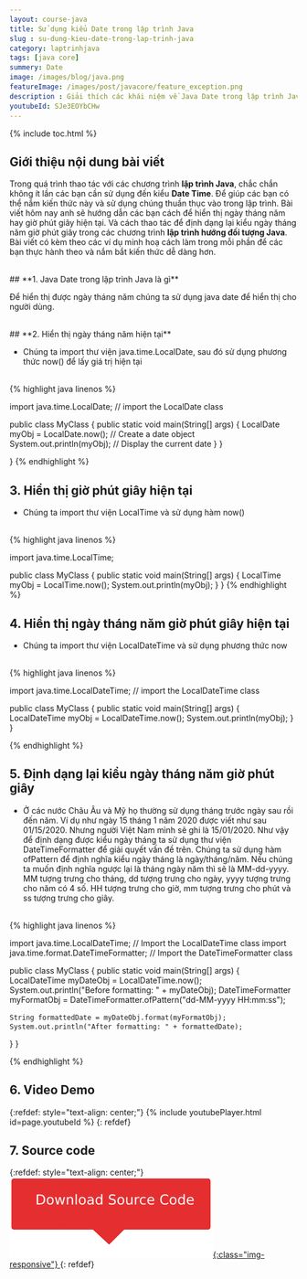 ```yaml
---
layout: course-java
title: Sử dụng kiểu Date trong lập trình Java
slug : su-dung-kieu-date-trong-lap-trinh-java
category: laptrinhjava
tags: [java core]
summery: Date
image: /images/blog/java.png
featureImage: /images/post/javacore/feature_exception.png
description : Giải thích các khái niệm về Java Date trong lập trình Java. Hướng dẫn cách để hiển thị ngày tháng năm hay giờ phút giây hiện tại. Đồng thời biết cách thao tác để định dạng được lại kiểu ngày tháng năm giờ phút giây trong các chương trình lập trình hướng đối tượng Java. Bài viết có kèm theo các ví dụ cách làm minh hoạ trong mỗi phần.
youtubeId: SJe3EOYbCHw
---
```


{% include toc.html %}

## **Giới thiệu nội dung bài viết**

Trong quá trình thao tác với các chương trình <b>lập trình Java</b>, chắc chắn không ít lần các bạn cần sử dụng đến kiểu <b>Date Time</b>. Để giúp các bạn có thể nắm kiến thức này và sử dụng chúng thuần thục vào trong lập trình. Bài viết hôm nay anh sẽ hướng dẫn các bạn cách để hiển thị ngày tháng năm hay giờ phút giây hiện tại. Và cách thao tác để định dạng lại kiểu ngày tháng năm giờ phút giây trong các chương trình <b>lập trình hướng đối tượng Java</b>. Bài viết có kèm theo các ví dụ minh hoạ cách làm trong mỗi phần để các bạn thực hành theo và nắm bắt kiến thức dễ dàng hơn.


<br>
## **1. Java Date trong lập trình Java là gì**

Để hiển thị được ngày tháng năm chúng ta sử dụng java date để hiển thị cho người dùng.


<br>
## **2. Hiển thị ngày tháng năm hiện tại**

- Chúng ta import thư viện java.time.LocalDate, sau đó sử dụng phương thức now() để lấy giá trị hiện tại

<br>
{% highlight java linenos %}

import java.time.LocalDate; // import the LocalDate class

public class MyClass {
  public static void main(String[] args) {
    LocalDate myObj = LocalDate.now(); // Create a date object
    System.out.println(myObj); // Display the current date
  }
}

}
{% endhighlight %}

## **3. Hiển thị giờ phút giây hiện tại**

- Chúng ta import thư viện LocalTime và sử dụng hàm now()
<br>
{% highlight java linenos %}

import java.time.LocalTime;

public class MyClass {
  public static void main(String[] args) {
    LocalTime myObj = LocalTime.now();
    System.out.println(myObj);
  }
}
{% endhighlight %}

## **4. Hiển thị ngày tháng năm giờ phút giây hiện tại**

- Chúng ta import thư viện LocalDateTime và sử dụng phương thức now
<br>
{% highlight java linenos %}

import java.time.LocalDateTime; // import the LocalDateTime class

public class MyClass {
  public static void main(String[] args) {
    LocalDateTime myObj = LocalDateTime.now();
    System.out.println(myObj);
  }
}


{% endhighlight %}

## **5. Định dạng lại kiểu ngày tháng năm giờ phút giây**

- Ở các nước Châu Âu và Mỹ họ thường sử dụng tháng trước ngày sau rồi đến năm. Ví dụ như ngày 15 tháng 1 năm 2020 được viết như sau 01/15/2020. Nhưng người Việt Nam mình sẽ ghi là 15/01/2020. Như vậy để định dạng được kiểu ngày tháng ta sử dụng thư viện DateTimeFormatter để giải quyết vấn đề trên. Chúng ta sử dụng hàm ofPattern để định nghĩa kiểu ngày tháng là ngày/tháng/năm. Nếu chúng ta muốn định nghĩa ngược lại là tháng ngày năm thì sẽ là MM-dd-yyyy. MM tượng trưng cho tháng, dd tượng trưng cho ngày, yyyy tượng trưng cho năm có 4 số. HH tượng trưng cho giờ, mm tượng trưng cho phút và ss tượng trưng cho giây.

<br>
{% highlight java linenos %}

import java.time.LocalDateTime; // Import the LocalDateTime class
import java.time.format.DateTimeFormatter; // Import the DateTimeFormatter class

public class MyClass {
  public static void main(String[] args) {
    LocalDateTime myDateObj = LocalDateTime.now();
    System.out.println("Before formatting: " + myDateObj);
    DateTimeFormatter myFormatObj = DateTimeFormatter.ofPattern("dd-MM-yyyy HH:mm:ss");

    String formattedDate = myDateObj.format(myFormatObj);
    System.out.println("After formatting: " + formattedDate);
  }
}

{% endhighlight %}

## **6. Video Demo**

{:refdef: style="text-align: center;"}
{% include youtubePlayer.html id=page.youtubeId %}
{: refdef}

## **7. Source code**

{:refdef: style="text-align: center;"}
<a href="https://github.com/levunguyen/Java-Date" target="_blank"> ![Sourcecode ](/images/icon/githubsource.png){:class="img-responsive"} </a>
{: refdef}





